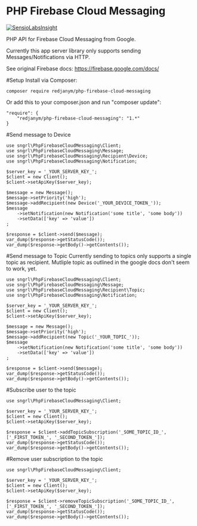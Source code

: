 # PHP Firebase Cloud Messaging

[![SensioLabsInsight](https://insight.sensiolabs.com/projects/83a88985-9752-463b-ae62-7abb06aea791/big.png)](https://insight.sensiolabs.com/projects/83a88985-9752-463b-ae62-7abb06aea791)

PHP API for Firebase Cloud Messaging from Google.

Currently this app server library only supports sending Messages/Notifications via HTTP.

See original Firebase docs: https://firebase.google.com/docs/

#Setup
Install via Composer:
```
composer require redjanym/php-firebase-cloud-messaging
```

Or add this to your composer.json and run "composer update":

```
"require": {
    "redjanym/php-firebase-cloud-messaging": "1.*"
}
```

#Send message to Device
```
use sngrl\PhpFirebaseCloudMessaging\Client;
use sngrl\PhpFirebaseCloudMessaging\Message;
use sngrl\PhpFirebaseCloudMessaging\Recipient\Device;
use sngrl\PhpFirebaseCloudMessaging\Notification;

$server_key = '_YOUR_SERVER_KEY_';
$client = new Client();
$client->setApiKey($server_key);

$message = new Message();
$message->setPriority('high');
$message->addRecipient(new Device('_YOUR_DEVICE_TOKEN_'));
$message
    ->setNotification(new Notification('some title', 'some body'))
    ->setData(['key' => 'value'])
;

$response = $client->send($message);
var_dump($response->getStatusCode());
var_dump($response->getBody()->getContents());
```

#Send message to Topic
Currently sending to topics only supports a single topic as recipient. Mutliple topic as outlined
in the google docs don't seem to work, yet.
```
use sngrl\PhpFirebaseCloudMessaging\Client;
use sngrl\PhpFirebaseCloudMessaging\Message;
use sngrl\PhpFirebaseCloudMessaging\Recipient\Topic;
use sngrl\PhpFirebaseCloudMessaging\Notification;

$server_key = '_YOUR_SERVER_KEY_';
$client = new Client();
$client->setApiKey($server_key);

$message = new Message();
$message->setPriority('high');
$message->addRecipient(new Topic('_YOUR_TOPIC_'));
$message
    ->setNotification(new Notification('some title', 'some body'))
    ->setData(['key' => 'value'])
;

$response = $client->send($message);
var_dump($response->getStatusCode());
var_dump($response->getBody()->getContents());
```

#Subscribe user to the topic
```
use sngrl\PhpFirebaseCloudMessaging\Client;

$server_key = '_YOUR_SERVER_KEY_';
$client = new Client();
$client->setApiKey($server_key);

$response = $client->addTopicSubscription('_SOME_TOPIC_ID_', ['_FIRST_TOKEN_', '_SECOND_TOKEN_']);
var_dump($response->getStatusCode());
var_dump($response->getBody()->getContents());
```

#Remove user subscription to the topic
```
use sngrl\PhpFirebaseCloudMessaging\Client;

$server_key = '_YOUR_SERVER_KEY_';
$client = new Client();
$client->setApiKey($server_key);

$response = $client->removeTopicSubscription('_SOME_TOPIC_ID_', ['_FIRST_TOKEN_', '_SECOND_TOKEN_']);
var_dump($response->getStatusCode());
var_dump($response->getBody()->getContents());
```
